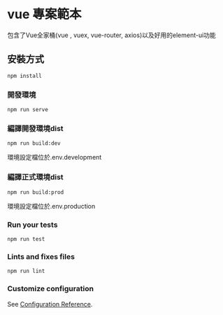 # vue 專案範本
包含了Vue全家桶(vue , vuex, vue-router, axios)以及好用的element-ui功能

## 安裝方式
```
npm install
```

### 開發環境
```
npm run serve
```

### 編譯開發環境dist
```
npm run build:dev
```
環境設定檔位於.env.development

### 編譯正式環境dist
```
npm run build:prod
```
環境設定檔位於.env.production

### Run your tests
```
npm run test
```

### Lints and fixes files
```
npm run lint
```

### Customize configuration
See [Configuration Reference](https://cli.vuejs.org/config/).
